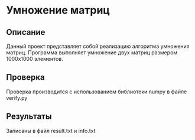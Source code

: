 # Умножение матриц

## Описание
Данный проект представляет собой реализацию алгоритма умножения матриц. Программа выполняет умножение двух матриц размером 1000x1000 элементов.

## Проверка
Проверка производится с использованием библиотеки numpy в файле verify.py

## Результаты
Записаны в файл result.txt и info.txt